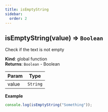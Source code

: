 ```yaml
---
title: isEmptyString
sidebar:
  order: 2
---
```




## isEmptyString(value) ⇒ <code>Boolean</code>

Check if the text is not empty

**Kind**: global function  
**Returns**: <code>Boolean</code> - Boolean

| Param | Type                |
| ----- | ------------------- |
| value | <code>String</code> |

**Example**

```js
console.log(isEmptyString("Something"));
```

